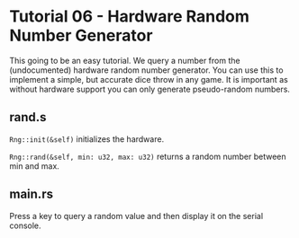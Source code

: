 # Tutorial 06 - Hardware Random Number Generator

This going to be an easy tutorial. We query a number from the (undocumented)
hardware random number generator. You can use this to implement a simple, but
accurate dice throw in any game. It is important as without hardware support
you can only generate pseudo-random numbers.

## rand.s

`Rng::init(&self)` initializes the hardware.

`Rng::rand(&self, min: u32, max: u32)` returns a random number between min and
max.

## main.rs

Press a key to query a random value and then display it on the serial console.
